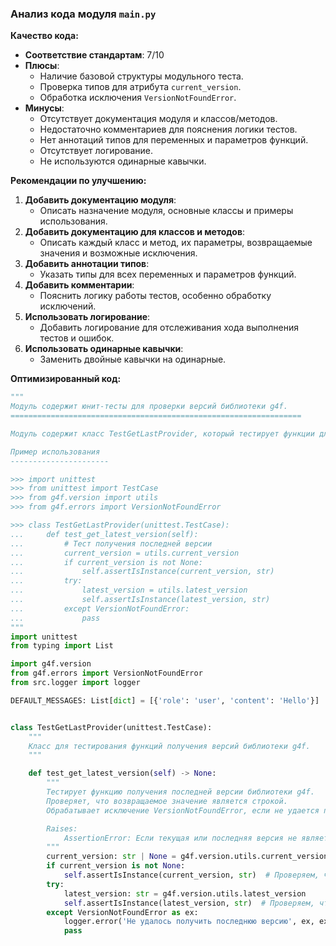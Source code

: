 ### **Анализ кода модуля `main.py`**

**Качество кода:**

- **Соответствие стандартам**: 7/10
- **Плюсы**:
    - Наличие базовой структуры модульного теста.
    - Проверка типов для атрибута `current_version`.
    - Обработка исключения `VersionNotFoundError`.
- **Минусы**:
    - Отсутствует документация модуля и классов/методов.
    - Недостаточно комментариев для пояснения логики тестов.
    - Нет аннотаций типов для переменных и параметров функций.
    - Отсутствует логирование.
    - Не используются одинарные кавычки.

**Рекомендации по улучшению:**

1.  **Добавить документацию модуля**:
    - Описать назначение модуля, основные классы и примеры использования.
2.  **Добавить документацию для классов и методов**:
    - Описать каждый класс и метод, их параметры, возвращаемые значения и возможные исключения.
3.  **Добавить аннотации типов**:
    - Указать типы для всех переменных и параметров функций.
4.  **Добавить комментарии**:
    - Пояснить логику работы тестов, особенно обработку исключений.
5.  **Использовать логирование**:
    - Добавить логирование для отслеживания хода выполнения тестов и ошибок.
6.  **Использовать одинарные кавычки**:
    - Заменить двойные кавычки на одинарные.

**Оптимизированный код:**

```python
"""
Модуль содержит юнит-тесты для проверки версий библиотеки g4f.
=================================================================

Модуль содержит класс TestGetLastProvider, который тестирует функции для получения текущей и последней версий библиотеки.

Пример использования
----------------------

>>> import unittest
>>> from unittest import TestCase
>>> from g4f.version import utils
>>> from g4f.errors import VersionNotFoundError

>>> class TestGetLastProvider(unittest.TestCase):
...     def test_get_latest_version(self):
...         # Тест получения последней версии
...         current_version = utils.current_version
...         if current_version is not None:
...             self.assertIsInstance(current_version, str)
...         try:
...             latest_version = utils.latest_version
...             self.assertIsInstance(latest_version, str)
...         except VersionNotFoundError:
...             pass
"""
import unittest
from typing import List

import g4f.version
from g4f.errors import VersionNotFoundError
from src.logger import logger

DEFAULT_MESSAGES: List[dict] = [{'role': 'user', 'content': 'Hello'}]


class TestGetLastProvider(unittest.TestCase):
    """
    Класс для тестирования функций получения версий библиотеки g4f.
    """

    def test_get_latest_version(self) -> None:
        """
        Тестирует функцию получения последней версии библиотеки g4f.
        Проверяет, что возвращаемое значение является строкой.
        Обрабатывает исключение VersionNotFoundError, если не удается получить версию.

        Raises:
            AssertionError: Если текущая или последняя версия не является строкой.
        """
        current_version: str | None = g4f.version.utils.current_version
        if current_version is not None:
            self.assertIsInstance(current_version, str)  # Проверяем, что current_version является строкой
        try:
            latest_version: str = g4f.version.utils.latest_version
            self.assertIsInstance(latest_version, str)  # Проверяем, что latest_version является строкой
        except VersionNotFoundError as ex:
            logger.error('Не удалось получить последнюю версию', ex, exc_info=True)
            pass